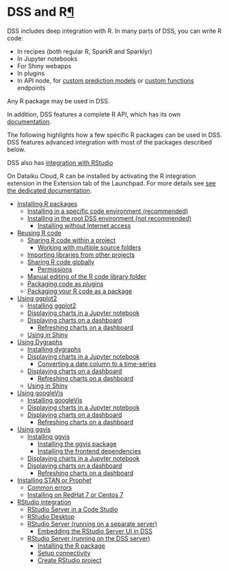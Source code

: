 DSS and R[¶](#dss-and-r "Permalink to this heading")
====================================================


DSS includes deep integration with R. In many parts of DSS, you can write R code:


* In recipes (both regular R, SparkR and Sparklyr)
* In Jupyter notebooks
* For Shiny webapps
* In plugins
* In API node, for [custom prediction models](../apinode/endpoint-r-prediction.html) or [custom functions](../apinode/endpoint-r-function.html) endpoints


Any R package may be used in DSS.


In addition, DSS features a complete R API, which has its own [documentation](../R-api/index.html).


The following highlights how a few specific R packages can be used in DSS. DSS features advanced integration with most of the packages described below.


DSS also has [integration with RStudio](rstudio.html)


On Dataiku Cloud, R can be installed by activating the R integration extension in the Extension tab of the Launchpad. For more details see [see the dedicated documentation](https://knowledge.dataiku.com/latest/cloud-code/reference-r.html).



* [Installing R packages](packages.html)
	+ [Installing in a specific code environment (recommended)](packages.html#installing-in-a-specific-code-environment-recommended)
	+ [Installing in the root DSS environment (not recommended)](packages.html#installing-in-the-root-dss-environment-not-recommended)
		- [Installing without Internet access](packages.html#installing-without-internet-access)
* [Reusing R code](reusing-code.html)
	+ [Sharing R code within a project](reusing-code.html#sharing-r-code-within-a-project)
		- [Working with multiple source folders](reusing-code.html#working-with-multiple-source-folders)
	+ [Importing libraries from other projects](reusing-code.html#importing-libraries-from-other-projects)
	+ [Sharing R code globally](reusing-code.html#sharing-r-code-globally)
		- [Permissions](reusing-code.html#permissions)
	+ [Manual editing of the R code library folder](reusing-code.html#manual-editing-of-the-r-code-library-folder)
	+ [Packaging code as plugins](reusing-code.html#packaging-code-as-plugins)
	+ [Packaging your R code as a package](reusing-code.html#packaging-your-r-code-as-a-package)
* [Using ggplot2](ggplot2.html)
	+ [Installing ggplot2](ggplot2.html#installing-ggplot2)
	+ [Displaying charts in a Jupyter notebook](ggplot2.html#displaying-charts-in-a-jupyter-notebook)
	+ [Displaying charts on a dashboard](ggplot2.html#displaying-charts-on-a-dashboard)
		- [Refreshing charts on a dashboard](ggplot2.html#refreshing-charts-on-a-dashboard)
	+ [Using in Shiny](ggplot2.html#using-in-shiny)
* [Using Dygraphs](dygraphs.html)
	+ [Installing dygraphs](dygraphs.html#installing-dygraphs)
	+ [Displaying charts in a Jupyter notebook](dygraphs.html#displaying-charts-in-a-jupyter-notebook)
		- [Converting a date column to a time\-series](dygraphs.html#converting-a-date-column-to-a-time-series)
	+ [Displaying charts on a dashboard](dygraphs.html#displaying-charts-on-a-dashboard)
		- [Refreshing charts on a dashboard](dygraphs.html#refreshing-charts-on-a-dashboard)
	+ [Using in Shiny](dygraphs.html#using-in-shiny)
* [Using googleVis](googlevis.html)
	+ [Installing googleVis](googlevis.html#installing-googlevis)
	+ [Displaying charts in a Jupyter notebook](googlevis.html#displaying-charts-in-a-jupyter-notebook)
	+ [Displaying charts on a dashboard](googlevis.html#displaying-charts-on-a-dashboard)
		- [Refreshing charts on a dashboard](googlevis.html#refreshing-charts-on-a-dashboard)
* [Using ggvis](ggvis.html)
	+ [Installing ggvis](ggvis.html#installing-ggvis)
		- [Installing the ggvis package](ggvis.html#installing-the-ggvis-package)
		- [Installing the frontend dependencies](ggvis.html#installing-the-frontend-dependencies)
	+ [Displaying charts in a Jupyter notebook](ggvis.html#displaying-charts-in-a-jupyter-notebook)
	+ [Displaying charts on a dashboard](ggvis.html#displaying-charts-on-a-dashboard)
		- [Refreshing charts on a dashboard](ggvis.html#refreshing-charts-on-a-dashboard)
* [Installing STAN or Prophet](prophet.html)
	+ [Common errors](prophet.html#common-errors)
	+ [Installing on RedHat 7 or Centos 7](prophet.html#installing-on-redhat-7-or-centos-7)
* [RStudio integration](rstudio.html)
	+ [RStudio Server in a Code Studio](rstudio.html#rstudio-server-in-a-code-studio)
	+ [RStudio Desktop](rstudio.html#rstudio-desktop)
	+ [RStudio Server (running on a separate server)](rstudio.html#rstudio-server-running-on-a-separate-server)
		- [Embedding the RStudio Server UI in DSS](rstudio.html#embedding-the-rstudio-server-ui-in-dss)
	+ [RStudio Server (running on the DSS server)](rstudio.html#rstudio-server-running-on-the-dss-server)
		- [Installing the R package](rstudio.html#installing-the-r-package)
		- [Setup connectivity](rstudio.html#setup-connectivity)
		- [Create RStudio project](rstudio.html#create-rstudio-project)
